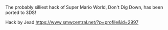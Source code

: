 The probably silliest hack of Super Mario World, Don't Dig Down, has been ported to 3DS!

Hack by Jead https://www.smwcentral.net/?p=profile&id=2997
